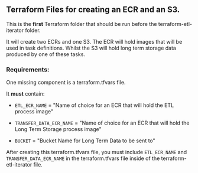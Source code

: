 ## Terraform Files for creating an ECR and an S3.

This is the **first** Terraform folder that should be run before the terraform-etl-iterator folder.

It will create two ECRs and one S3. The ECR will hold images that will be used in task definitions. Whilst the S3 will hold long term storage data produced by one of these tasks.

### Requirements:

One missing component is a terraform.tfvars file.

It **must** contain:
- `ETL_ECR_NAME` = "Name of choice for an ECR that will hold the ETL process image"
- `TRANSFER_DATA_ECR_NAME` = "Name of choice for an ECR that will hold the Long Term Storage process image"

- `BUCKET` = "Bucket Name for Long Term Data to be sent to"


After creating this terraform.tfvars file, you must include `ETL_ECR_NAME` and `TRANSFER_DATA_ECR_NAME` in the terraform.tfvars file inside of the terraform-etl-iterator file.